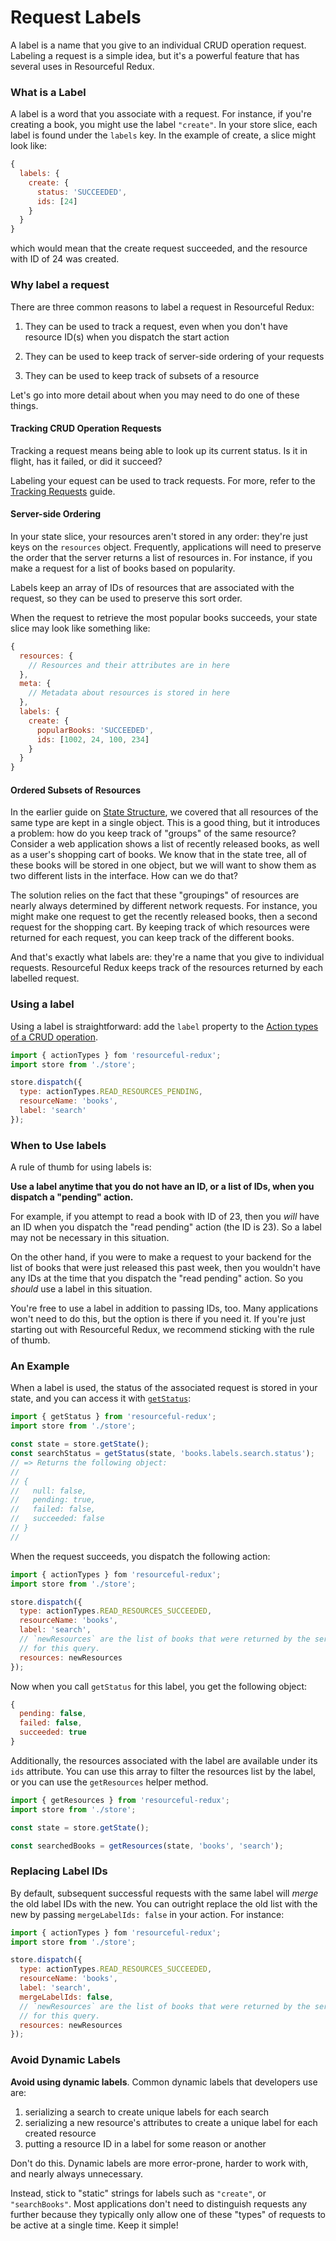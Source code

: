 # Request Labels

A label is a name that you give to an individual CRUD operation request.
Labeling a request is a simple idea, but it's a powerful feature that has
several uses in Resourceful Redux.

### What is a Label

A label is a word that you associate with a request. For instance, if you're
creating a book, you might use the label `"create"`. In your store slice,
each label is found under the `labels` key. In the example of create, a
slice might look like:

```js
{
  labels: {
    create: {
      status: 'SUCCEEDED',
      ids: [24]
    }
  }
}
```

which would mean that the create request succeeded, and the resource with ID
of 24 was created.

### Why label a request

There are three common reasons to label a request in Resourceful Redux:

1. They can be used to track a request, even when you don't have resource ID(s)
  when you dispatch the start action

2. They can be used to keep track of server-side ordering of your requests

3. They can be used to keep track of subsets of a resource

Let's go into more detail about when you may need to do one of these things.

#### Tracking CRUD Operation Requests

Tracking a request means being able to look up its current status. Is it in
flight, has it failed, or did it succeed?

Labeling your equest can be used to track requests. For more, refer to the
[Tracking Requests](/docs/guides/tracking-requests.md) guide.

#### Server-side Ordering

In your state slice, your resources aren't stored in any order: they're just
keys on the `resources` object. Frequently, applications will need to preserve
the order that the server returns a list of resources in. For instance, if you
make a request for a list of books based on popularity.

Labels keep an array of IDs of resources that are associated with the request,
so they can be used to preserve this sort order.

When the request to retrieve the most popular books succeeds, your state slice
may look like something like:

```js
{
  resources: {
    // Resources and their attributes are in here
  },
  meta: {
    // Metadata about resources is stored in here
  },
  labels: {
    create: {
      popularBooks: 'SUCCEEDED',
      ids: [1002, 24, 100, 234]
    }
  }
}
```

#### Ordered Subsets of Resources

In the earlier guide on [State Structure](/docs/guides/state-structure.md), we
covered that all resources of the same type are kept in a single object. This is
a good thing, but it introduces a problem: how do you keep track of "groups" of
the same resource? Consider a web application shows a list of recently released
books, as well as a user's shopping cart of books. We know that in the state
tree, all of these books will be stored in one object, but we will want to show
them as two different lists in the interface. How can we do that?

The solution relies on the fact that these "groupings" of resources are nearly
always determined by different network requests. For instance, you might make one
request to get the recently released books, then a second request for the
shopping cart. By keeping track of which resources were returned for each
request, you can keep track of the different books.

And that's exactly what labels are: they're a name that you give to individual
requests. Resourceful Redux keeps track of the resources returned by each
labelled request.

### Using a label

Using a label is straightforward: add the `label` property to the
[Action types of a CRUD operation](./crud-actions.md).

```js
import { actionTypes } fom 'resourceful-redux';
import store from './store';

store.dispatch({
  type: actionTypes.READ_RESOURCES_PENDING,
  resourceName: 'books',
  label: 'search'
});
```

### When to Use labels

A rule of thumb for using labels is:

**Use a label anytime that you do not have an ID, or a list of IDs, when you
dispatch a "pending" action.**

For example, if you attempt to read a book with ID of 23, then you _will_ have
an ID when you dispatch the "read pending" action (the ID is 23). So a
label may not be necessary in this situation.

On the other hand, if you were to make a request to your backend for the list
of books that were just released this past week, then you wouldn't have any IDs
at the time that you dispatch the "read pending" action. So you _should_ use a
label in this situation.

You're free to use a label in addition to passing IDs, too. Many applications
won't need to do this, but the option is there if you need it. If you're just
starting out with Resourceful Redux, we recommend sticking with the rule of
thumb.

### An Example

When a label is used, the status of the associated request is stored in your
state, and you can access it with
[`getStatus`](/docs/api-reference/get-status.md):

```js
import { getStatus } from 'resourceful-redux';
import store from './store';

const state = store.getState();
const searchStatus = getStatus(state, 'books.labels.search.status');
// => Returns the following object:
//
// {
//   null: false,
//   pending: true,
//   failed: false,
//   succeeded: false
// }
//
```

When the request succeeds, you dispatch the following action:

```js
import { actionTypes } fom 'resourceful-redux';
import store from './store';

store.dispatch({
  type: actionTypes.READ_RESOURCES_SUCCEEDED,
  resourceName: 'books',
  label: 'search',
  // `newResources` are the list of books that were returned by the server
  // for this query.
  resources: newResources
});
```

Now when you call `getStatus` for this label, you get the following object:

```js
{
  pending: false,
  failed: false,
  succeeded: true
}
```

Additionally, the resources associated with the label are available under its
`ids` attribute. You can use this array to filter the resources list by the
label, or you can use the `getResources` helper method.

```js
import { getResources } from 'resourceful-redux';
import store from './store';

const state = store.getState();

const searchedBooks = getResources(state, 'books', 'search');
```

### Replacing Label IDs

By default, subsequent successful requests with the same label will _merge_
the old label IDs with the new. You can outright replace the old list with the
new by passing `mergeLabelIds: false` in your action. For instance:

```js
import { actionTypes } fom 'resourceful-redux';
import store from './store';

store.dispatch({
  type: actionTypes.READ_RESOURCES_SUCCEEDED,
  resourceName: 'books',
  label: 'search',
  mergeLabelIds: false,
  // `newResources` are the list of books that were returned by the server
  // for this query.
  resources: newResources
});
```

### Avoid Dynamic Labels

**Avoid using dynamic labels**. Common dynamic labels that developers use are:

1. serializing a search to create unique labels for each search
2. serializing a new resource's attributes to create a unique label for each
  created resource
2. putting a resource ID in a label for some reason or another

Don't do this. Dynamic labels are more error-prone, harder to work with, and
nearly always unnecessary.

Instead, stick to "static" strings for labels such as `"create"`, or
`"searchBooks"`. Most applications don't need to distinguish requests any
further because they typically only allow one of these "types" of requests
to be active at a single time. Keep it simple!
